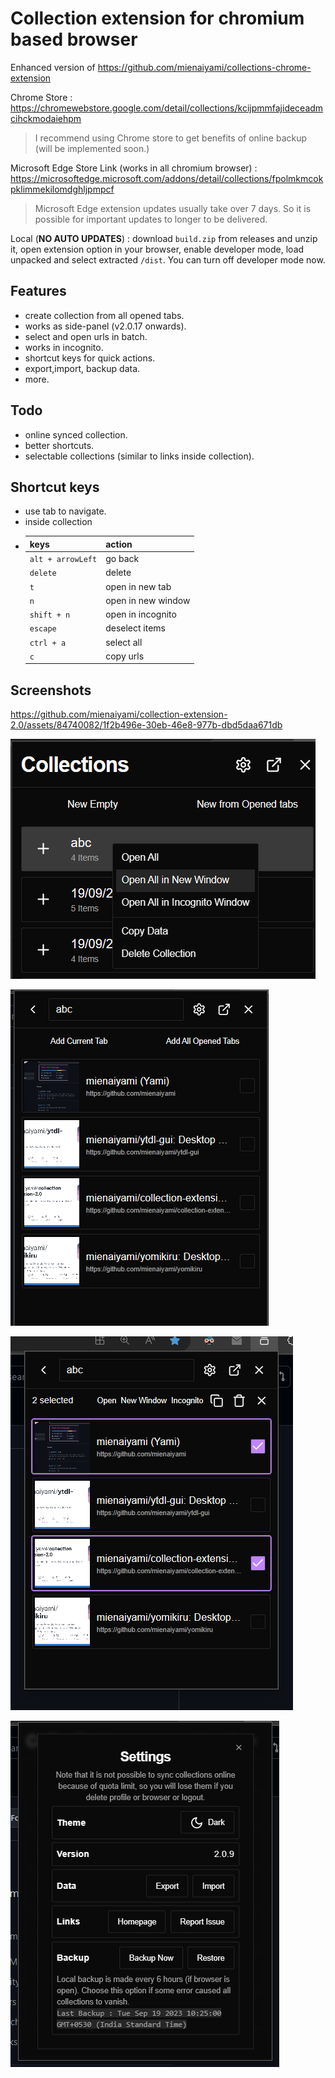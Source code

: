 # Collection extension for chromium based browser

Enhanced version of <https://github.com/mienaiyami/collections-chrome-extension>

Chrome Store : <https://chromewebstore.google.com/detail/collections/kcijpmmfajideceadmcihckmodaiehpm>

> I recommend using Chrome store to get benefits of online backup (will be implemented soon.)

Microsoft Edge Store Link (works in all chromium browser) : <https://microsoftedge.microsoft.com/addons/detail/collections/fpolmkmcokpklimmekilomdghljpmpcf>

> Microsoft Edge extension updates usually take over 7 days. So it is possible for important updates to longer to be delivered.

Local (**NO AUTO UPDATES**) : download `build.zip` from releases and unzip it, open extension option in your browser, enable developer mode, load unpacked and select extracted `/dist`. You can turn off developer mode now.

## Features

- create collection from all opened tabs.
- works as side-panel (v2.0.17 onwards).
- select and open urls in batch.
- works in incognito.
- shortcut keys for quick actions.
- export,import, backup data.
- more.

## Todo

- online synced collection.
- better shortcuts.
- selectable collections (similar to links inside collection).

## Shortcut keys

- use tab to navigate.
- inside collection
- | keys | action |
    |---|---|
    |`alt + arrowLeft` | go back|
    |`delete` | delete |
    | `t` | open in new tab|
    | `n` | open in new window |
    | `shift + n` | open in incognito|
    | `escape` | deselect items |
    | `ctrl + a` | select all |
    | `c` | copy urls |

## Screenshots

<https://github.com/mienaiyami/collection-extension-2.0/assets/84740082/1f2b496e-30eb-46e8-977b-dbd5daa671db>

![Alt text](github/image2.png)

![Alt text](github/image4.png)

![Alt text](github/image5.png)

![Alt text](github/image.png)
